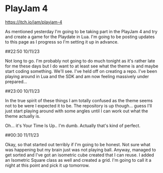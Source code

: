 # PlayJam 4

https://itch.io/jam/playjam-4

As mentioned yesterday I'm going to be taking part in the PlayJam 4 and try and create a game for the Playdate in Lua. 
I'm going to be posting updates to this page as I progress so I'm setting it up in advance.


##22:50 10/11/23

Not long to go. I'm probably not going to do much tonight as it's rather late for me these days but I do want to at least
see what the theme is and maybe start coding something. We'll see. I've held off on creating a repo. I've been playing
around in Lua and the SDK and am now feeling massively under prepared...

##23:00 10/11/23

In the true spirit of these things I am totally confused as the theme seems not to be were I expected it to be. The 
repository is up though... guess I'll just start playing around with some angles until I can work out what the theme 
actually is.

Oh... it's Your Time Is Up.. I'm dumb. Actually that's kind of perfect.

##00:30 11/11/23

Okay, so that started out terribly if I'm going to be honest. Not sure what was happening but my brain just was not 
playing ball. Anyway, managed to get sorted and I've got an isometric cube created that I can reuse. I added an Isometric
Square class as well and created a grid. I'm going to call it a night at this point and pick it up tomorrow.

